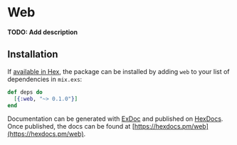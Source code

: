 # Web

**TODO: Add description**

## Installation

If [available in Hex](https://hex.pm/docs/publish), the package can be installed
by adding `web` to your list of dependencies in `mix.exs`:

```elixir
def deps do
  [{:web, "~> 0.1.0"}]
end
```

Documentation can be generated with [ExDoc](https://github.com/elixir-lang/ex_doc)
and published on [HexDocs](https://hexdocs.pm). Once published, the docs can
be found at [https://hexdocs.pm/web](https://hexdocs.pm/web).

